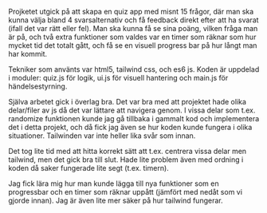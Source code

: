 
Projketet utgick på att skapa en quiz app med misnt 15 frågor, där man ska kunna välja bland 4 svarsalternativ och få feedback direkt efter att ha svarat (ifall det var rätt eller fel). Man ska kunna få se sina poäng, vilken fråga man är på, och två extra funktioner som valdes var en timer som räknar som hur mycket tid det totalt gått, och få se en visuell progress bar på hur långt man har kommit. 

Tekniker som använts var html5, tailwind css, och es6 js. Koden är uppdelad i moduler: quiz.js för logik, ui.js för visuell hantering och main.js för händelsestyrning.

Själva arbetet gick i överlag bra. Det var bra med att projektet hade olika delar/filer av js då det var lättare att navigera genom. I vissa delar som t.ex. randomize funktionen kunde jag gå tillbaka i gammalt kod och implementera det i detta projekt, och då fick jag även se hur koden kunde fungera i olika situationer. Tailwinden var inte heller lika svår som innan.

Det tog lite tid med att hitta korrekt sätt att t.ex. centrera vissa delar men tailwind, men det gick bra till slut. Hade lite problem även med ordning i koden då saker fungerade lite segt (t.ex. timern). 

Jag fick lära mig hur man kunde lägga till nya funktioner som en progressbar och en timer som räknar uppått (jämfört med nedåt som vi gjorde innan). Jag är även lite mer säker på hur tailwind fungerar. 